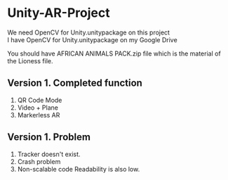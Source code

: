 # Unity-AR-Project

We need OpenCV for Unity.unitypackage on this project </br>
I have OpenCV for Unity.unitypackage on my Google Drive</br>

You should have AFRICAN ANIMALS PACK.zip file which is the material of the Lioness file.</br>


## Version 1. Completed function

1. QR Code Mode
2. Video + Plane
3. Markerless AR

## Version 1. Problem

1. Tracker doesn't exist.
2. Crash problem
3. Non-scalable code
   Readability is also low.
